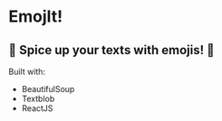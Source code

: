 # EmojIt!
## 🤙 Spice up your texts with emojis! 🎉

Built with:
- BeautifulSoup
- Textblob
- ReactJS

